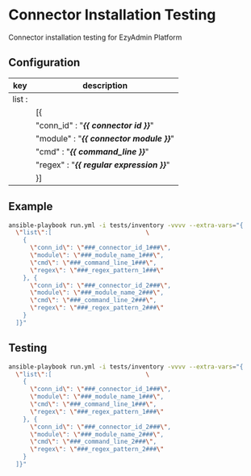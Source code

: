 # Connector Installation Testing
Connector installation testing for EzyAdmin Platform 

## Configuration

| key                | description                                     |
| ------------------ | ------------------------------------------------|
| list :             |                                                 |
|                    | [{                                              |
|                    |     "conn_id" : "***{{ connector id }}***"      |
|                    |     "module" : "***{{ connector module }}***"   |
|                    |     "cmd" : "***{{ command_line }}***"          |
|                    |     "regex" : "***{{ regular expression }}***"  |
|                    | }]                                              |


## Example

```bash
ansible-playbook run.yml -i tests/inventory -vvvv --extra-vars="{
  \"list\":[                          \
    {
      \"conn_id\": \"###_connector_id_1###\",
      \"module\": \"###_module_name_1###\",
      \"cmd\": \"###_command_line_1###\",
      \"regex\": \"###_regex_pattern_1###\"
    }, {
      \"conn_id\": \"###_connector_id_2###\",
      \"module\": \"###_module_name_2###\",
      \"cmd\": \"###_command_line_2###\",
      \"regex\": \"###_regex_pattern_2###\"
    }
  ]}"
```

## Testing

```bash
ansible-playbook run.yml -i tests/inventory -vvvv --extra-vars="{
  \"list\":[                          \
    {
      \"conn_id\": \"###_connector_id_1###\",
      \"module\": \"###_module_name_1###\",
      \"cmd\": \"###_command_line_1###\",
      \"regex\": \"###_regex_pattern_1###\"
    }, {
      \"conn_id\": \"###_connector_id_2###\",
      \"module\": \"###_module_name_2###\",
      \"cmd\": \"###_command_line_2###\",
      \"regex\": \"###_regex_pattern_2###\"
    }
  ]}"
```
